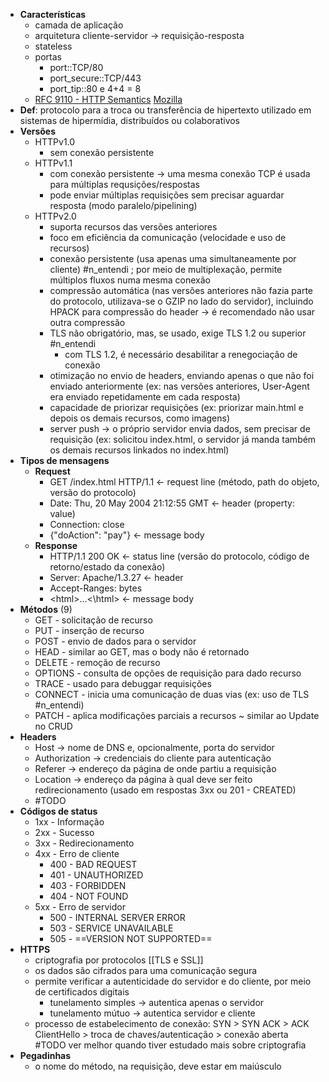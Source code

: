 * **Características**
	* camada de aplicação
	* arquitetura cliente-servidor -> requisição-resposta
	* stateless
	* portas
		* port::TCP/80
		* port_secure::TCP/443
		* port_tip::80 e 4+4 = 8
	* [RFC 9110 - HTTP Semantics](https://www.rfc-editor.org/rfc/rfc9110.html) [Mozilla](https://developer.mozilla.org/en-US/docs/Web/HTTP)
* **Def**: protocolo para a troca ou transferência de hipertexto utilizado em sistemas de hipermídia, distribuídos ou colaborativos
* **Versões**
	* HTTPv1.0
		* sem conexão persistente
	* HTTPv1.1
		* com conexão persistente -> uma mesma conexão TCP é usada para múltiplas requsições/respostas
		* pode enviar múltiplas requisições sem precisar aguardar resposta (modo paralelo/pipelining)
	* HTTPv2.0
		* suporta recursos das versões anteriores
		* foco em eficiência da comunicação (velocidade e uso de recursos)
		* conexão persistente (usa apenas uma simultaneamente por cliente) #n_entendi ; por meio de multiplexação, permite múltiplos fluxos numa mesma conexão
		* compressão automática (nas versões anteriores não fazia parte do protocolo, utilizava-se o GZIP no lado do servidor), incluindo HPACK para compressão do header -> é recomendado não usar outra compressão
		* TLS não obrigatório, mas, se usado, exige TLS 1.2 ou superior #n_entendi 
			* com TLS 1.2, é necessário desabilitar a renegociação de conexão
		* otimização no envio de headers, enviando apenas o que não foi enviado anteriormente (ex: nas versões anteriores, User-Agent era enviado repetidamente em cada resposta)
		* capacidade de priorizar requisições (ex: priorizar main.html e depois os demais recursos, como imagens)
		* server push -> o próprio servidor envia dados, sem precisar de requisição (ex: solicitou index.html, o servidor já manda também os demais recursos linkados no index.html)
* **Tipos de mensagens**
	* **Request**
		* GET /index.html HTTP/1.1 <- request line (método, path do objeto, versão do protocolo)
		* Date: Thu, 20 May 2004 21:12:55 GMT  <- header (property: value)
		* Connection: close
		* {"doAction": "pay"} <- message body
	* **Response**
		* HTTP/1.1 200 OK <- status line (versão do protocolo, código de retorno/estado da conexão)
		* Server: Apache/1.3.27 <- header
		* Accept-Ranges: bytes
		* \<html\>...\<\html\> <- message body
* **Métodos** (9)
	* GET - solicitação de recurso
	* PUT - inserção de recurso
	* POST - envio de dados para o servidor
	* HEAD - similar ao GET, mas o body não é retornado
	* DELETE - remoção de recurso
	* OPTIONS - consulta de opções de requisição para dado recurso
	* TRACE - usado para debuggar requisições
	* CONNECT - inicia uma comunicação de duas vias (ex: uso de TLS #n_entendi)
	* PATCH - aplica modificações parciais a recursos ~ similar ao Update no CRUD
* **Headers**
	* Host -> nome de DNS e, opcionalmente, porta do servidor
	* Authorization -> credenciais do cliente para autenticação
	* Referer -> endereço da página de onde partiu a requisição
	* Location -> endereço da página à qual deve ser feito redirecionamento (usado em respostas 3xx ou 201 - CREATED)
	* #TODO
* **Códigos de status**
	* 1xx - Informação
	* 2xx - Sucesso
	* 3xx - Redirecionamento
	* 4xx - Erro de cliente
		* 400 - BAD REQUEST
		* 401 - UNAUTHORIZED
		* 403 - FORBIDDEN
		* 404 - NOT FOUND
	* 5xx - Erro de servidor
		* 500 - INTERNAL SERVER ERROR
		* 503 - SERVICE UNAVAILABLE
		* 505 - ==VERSION NOT SUPPORTED==
* **HTTPS**
	* criptografia por protocolos [[TLS e SSL]]
	* os dados são cifrados para uma comunicação segura
	* permite verificar a autenticidade do servidor e do cliente, por meio de certificados digitais
		* tunelamento simples -> autentica apenas o servidor
		* tunelamento mútuo -> autentica servidor e cliente
	* processo de estabelecimento de conexão: SYN > SYN ACK > ACK ClientHello > troca de chaves/autenticação > conexão aberta #TODO ver melhor quando tiver estudado mais sobre criptografia
* **Pegadinhas**
	* o nome do método, na requisição, deve estar em maiúsculo